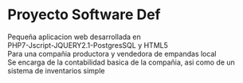 # Proyecto Software Def
Pequeña aplicacion web desarrollada en<br>
PHP7-Jscript-JQUERY2.1-PostgresSQL y HTML5<br>
Para una compañia productora y vendedora de empandas local<br>
Se encarga de la contabilidad basica de la compañia, asi como de un sistema de inventarios simple
